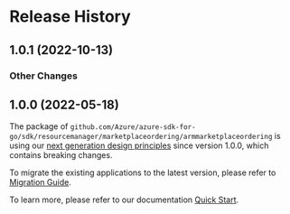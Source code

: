 # Release History

## 1.0.1 (2022-10-13)
### Other Changes


## 1.0.0 (2022-05-18)

The package of `github.com/Azure/azure-sdk-for-go/sdk/resourcemanager/marketplaceordering/armmarketplaceordering` is using our [next generation design principles](https://azure.github.io/azure-sdk/general_introduction.html) since version 1.0.0, which contains breaking changes.

To migrate the existing applications to the latest version, please refer to [Migration Guide](https://aka.ms/azsdk/go/mgmt/migration).

To learn more, please refer to our documentation [Quick Start](https://aka.ms/azsdk/go/mgmt).